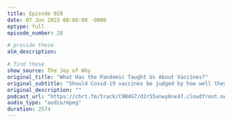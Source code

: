 ```yaml
---
title: Episode 028
date: 07 Jun 2023 08:00:00 -0000
eptype: full
episode_number: 28

# provide these
alm_description: 

# find these
show_source: The Joy of Why
original_title: "What Has the Pandemic Taught Us About Vaccines?"
original_subtitle: "Should Covid-19 vaccines be judged by how well they prevent disease or how well they prevent death? Anna Durbin, a public health expert and vaccine researcher, talks with Steven Strogatz about the science behind vaccines."
original_description: ""
podcast_url: "https://chrt.fm/track/C9B4G7/d2r55xnwy6nx47.cloudfront.net/uploads/2023/04/Vaccines_DurbinMASTER-16LUFS.mp3"
audio_type: "audio/mpeg"
duration: 2574
---
```

